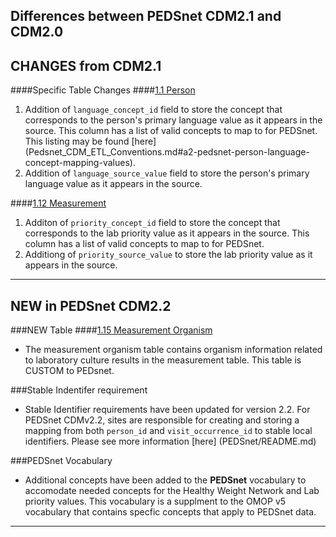 ## Differences between PEDSnet CDM2.1 and CDM2.0

## CHANGES from CDM2.1

####Specific Table Changes
####[1.1 Person](Pedsnet_CDM_ETL_Conventions.md#11-person)
1. Addition of `language_concept_id` field to store the concept that corresponds to the person's primary language value as it appears in the source. This column has a list of valid concepts to map to for PEDSnet. This listing may be found [here] (Pedsnet_CDM_ETL_Conventions.md#a2-pedsnet-person-language-concept-mapping-values).
2. Addition of `language_source_value` field to store the person's primary language value as it appears in the source.

####[1.12 Measurement](Pedsnet_CDM_ETL_Conventions.md#112-measurement-1)
1. Additon of `priority_concept_id` field to store the concept that corresponds to the lab priority value as it appears in the source. This column has a list of valid concepts to map to for PEDSnet.
2. Additiong of `priority_source_value` to store the lab priority value as it appears in the source.

***
## NEW in PEDSnet CDM2.2

###NEW Table
####[1.15 Measurement Organism](Pedsnet_CDM_ETL_Conventions.md#115-measurement_organism)
- The measurement organism table contains organism information related to laboratory culture results in the measurement table. This table is CUSTOM to PEDsnet.

###Stable Indentifer requirement
- Stable Identifier requirements have been updated for version 2.2. For PEDSnet CDMv2.2, sites are responsible for creating and storing a mapping from both `person_id` and `visit_occurrence_id` to stable local identifiers. Please see more information [here] (PEDSnet/README.md)

###PEDSnet Vocabulary
- Additional concepts have been added to the  **PEDSnet** vocabulary to accomodate needed concepts for the Healthy Weight Network and Lab priority values. This vocabulary is a supplment to the OMOP v5 vocabulary that contains specfic concepts that apply to PEDSnet data.

***
